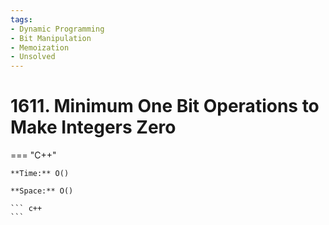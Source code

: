 ```yaml
---
tags:
- Dynamic Programming
- Bit Manipulation
- Memoization
- Unsolved
---
```



# 1611. Minimum One Bit Operations to Make Integers Zero

=== "C++"

    **Time:** O()

    **Space:** O()

    ``` c++
    ```